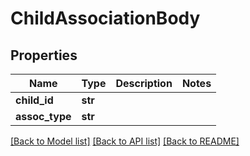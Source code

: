 # ChildAssociationBody

## Properties
Name | Type | Description | Notes
------------ | ------------- | ------------- | -------------
**child_id** | **str** |  | 
**assoc_type** | **str** |  | 

[[Back to Model list]](../README.md#documentation-for-models) [[Back to API list]](../README.md#documentation-for-api-endpoints) [[Back to README]](../README.md)

